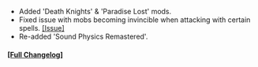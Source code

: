 




- Added 'Death Knights' & 'Paradise Lost' mods.
- Fixed issue with mobs becoming invincible when attacking with certain spells. [[Issue]](https://github.com/Sweenus/SimplySkills/issues/105)
- Re-added 'Sound Physics Remastered'.


#### **[[Full Changelog]](https://wiki.crismpack.net/modpacks/insomniahardcore/changelog/1.20.1#v2.1.8)**